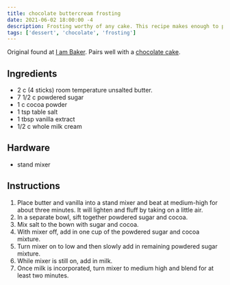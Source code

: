 ```yaml
---
title: chocolate buttercream frosting
date: 2021-06-02 18:00:00 -4
description: Frosting worthy of any cake. This recipe makes enough to plainly dress a cake. If decorations are a must, consider doubling.
tags: ['dessert', 'chocolate', 'frosting']
---
```


Original found at [I am Baker](https://iambaker.net/the-perfect-chocolate-cake/#wprm-recipe-container-68426). Pairs well with a [chocolate cake](../chocolate-cake).

## Ingredients

- 2 c (4 sticks) room temperature unsalted butter.
- 7 1/2 c powdered sugar
- 1 c cocoa powder
- 1 tsp table salt
- 1 tbsp vanilla extract
- 1/2 c whole milk cream

## Hardware

- stand mixer

## Instructions

1. Place butter and vanilla into a stand mixer and beat at medium-high for about three minutes. It will lighten and fluff by taking on a little air.
2. In a separate bowl, sift together powdered sugar and cocoa.
3. Mix salt to the bown with sugar and cocoa.
4. With mixer off, add in one cup of the powdered sugar and cocoa mixture.
5. Turn mixer on to low and then slowly add in remaining powdered sugar mixture.
6. While mixer is still on, add in milk.
7. Once milk is incorporated, turn mixer to medium high and blend for at least two minutes.
